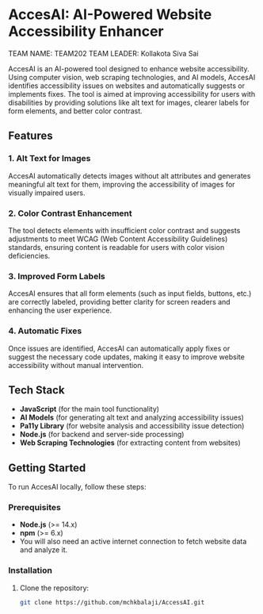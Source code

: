 # AccesAI: AI-Powered Website Accessibility Enhancer

TEAM NAME: TEAM202
TEAM LEADER: Kollakota Siva Sai

AccesAI is an AI-powered tool designed to enhance website accessibility. Using computer vision, web scraping technologies, and AI models, AccesAI identifies accessibility issues on websites and automatically suggests or implements fixes. The tool is aimed at improving accessibility for users with disabilities by providing solutions like alt text for images, clearer labels for form elements, and better color contrast.

## Features

### 1. **Alt Text for Images**
AccesAI automatically detects images without alt attributes and generates meaningful alt text for them, improving the accessibility of images for visually impaired users.

### 2. **Color Contrast Enhancement**
The tool detects elements with insufficient color contrast and suggests adjustments to meet WCAG (Web Content Accessibility Guidelines) standards, ensuring content is readable for users with color vision deficiencies.

### 3. **Improved Form Labels**
AccesAI ensures that all form elements (such as input fields, buttons, etc.) are correctly labeled, providing better clarity for screen readers and enhancing the user experience.

### 4. **Automatic Fixes**
Once issues are identified, AccesAI can automatically apply fixes or suggest the necessary code updates, making it easy to improve website accessibility without manual intervention.

## Tech Stack

- **JavaScript** (for the main tool functionality)
- **AI Models** (for generating alt text and analyzing accessibility issues)
- **Pa11y Library** (for website analysis and accessibility issue detection)
- **Node.js** (for backend and server-side processing)
- **Web Scraping Technologies** (for extracting content from websites)

## Getting Started

To run AccesAI locally, follow these steps:

### Prerequisites

- **Node.js** (>= 14.x)
- **npm** (>= 6.x)
- You will also need an active internet connection to fetch website data and analyze it.

### Installation

1. Clone the repository:
   ```bash
   git clone https://github.com/mchkbalaji/AccessAI.git      
